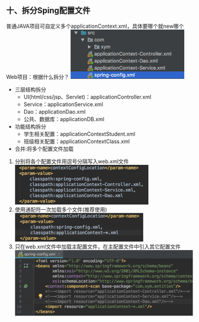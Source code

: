 ## 十、拆分Sping配置文件
普通JAVA项目可自定义多个applicationContext.xml，具体要哪个就new哪个
Web项目：根据什么拆分？
![cf58feed.png](attachments/cf58feed.png)
- 三层结构拆分
  - UI(html/css/jsp、Servlet)：applicationController.xml
  - Service：applicationService.xml
  - Dao：applicationDao.xml
  - 公共、数据库：applicationDB.xml
- 功能结构拆分
  - 学生相关配置：applicationContextStudent.xml
  - 班级相关配置：applicationContextClass.xml
- 合并:将多个配置文件加载

1. 分别将各个配置文件用逗号分隔写入web.xml文件
![e9429785.png](attachments/e9429785.png)
2. 使用通配符一次加载多个文件(推荐使用)
![2c25c9d3.png](attachments/2c25c9d3.png)
3. 只在web.xml文件中加载主配置文件，在主配置文件中引入其它配置文件
![4154ae4c.png](attachments/4154ae4c.png)